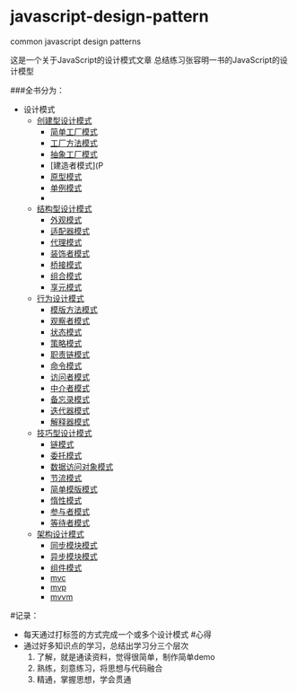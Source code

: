 # javascript-design-pattern
common javascript design patterns 

这是一个关于JavaScript的设计模式文章
总结练习张容明一书的JavaScript的设计模型

###全书分为：
- 设计模式
  - [创建型设计模式](/part1/README.md)
    - [简单工厂模式]()
    - [工厂方法模式]()
    - [抽象工厂模式]()
    - [建造者模式](P
    - [原型模式]()
    - [单例模式]()
    -
  - [结构型设计模式]()
    - [外观模式]()
    - [适配器模式]()
    - [代理模式]()
    - [装饰者模式]()
    - [桥接模式]()
    - [组合模式]()
    - [享元模式]()
  - [行为设计模式]()
    - [模版方法模式]()
    - [观察者模式]()
    - [状态模式]()
    - [策略模式]()
    - [职责链模式]()
    - [命令模式]()
    - [访问者模式]()
    - [中介者模式]()
    - [备忘录模式]()
    - [迭代器模式]()
    - [解释器模式]()
  - [技巧型设计模式]()
    - [链模式]()
    - [委托模式]()
    - [数据访问对象模式]()
    - [节流模式]()
    - [简单模版模式]()
    - [惰性模式]()
    - [参与者模式]()
    - [等待者模式]()
  - [架构设计模式]()
    - [同步模块模式]()
    - [异步模块模式]()
    - [组件模式]()
    - [mvc]()
    - [mvp]()
    - [mvvm]()

#记录： 
- 每天通过打标签的方式完成一个或多个设计模式
#心得
- 通过好多知识点的学习，总结出学习分三个层次
  1. 了解，就是通读资料，觉得很简单，制作简单demo
  2. 熟练，刻意练习，将思想与代码融合
  3. 精通，掌握思想，学会贯通
  